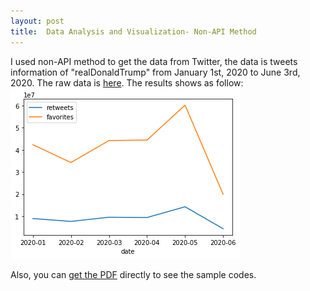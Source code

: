 ```yaml
---
layout: post
title:  Data Analysis and Visualization- Non-API Method
---
```


I used non-API method to get the data from Twitter, the data is tweets information of "realDonaldTrump" from January 1st, 2020 to June 3rd, 2020. The raw data is [here](https://github.com/WenSi001/WenSi001.github.io/blob/master/realdt.csv).
The results shows as follow:
![](https://github.com/WenSi001/WenSi001.github.io/blob/master/realdt.png)


Also, you can [get the PDF](https://github.com/WenSi001/WenSi001.github.io/blob/master/Wen%20Si_EPPS%207V81%20HW1.pdf) directly to see the sample codes. 
